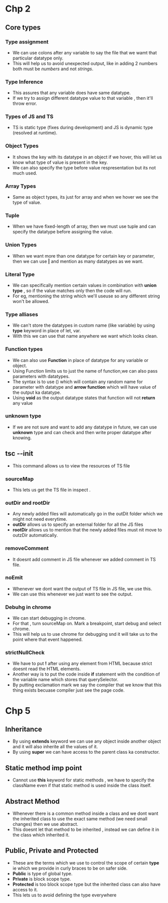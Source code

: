 # Chp 2
## Core types

### Type assignment

* We can use colons after any variable to say the file that we wamt that particular datatype only.
* This will help us to avoid unexpected output, like in adding 2 numbers both must be *numbers* and not *strings*.

### Type Inference
* This assures that any variable does have same datatype.
* If we try to assign different datatype value to that variable , then it'll throw error.

### Types of JS and TS
* TS is static type (fixes during development) and JS is dynamic type (resolved at runtime).


### Object Types
* It shows the key with its datatype in an object if we hover, this will let us know what type of value is present in the key.
* We can also specify the type before value respresentation but its not much used.

### Array Types
* Same as object types, its just for array and when we hover we see the type of value.

### Tuple
* When we have fixed-length of array, then we must use tuple and can specify the datatype before assigning the value. 

### Union Types
* When we want more than one datatype for certain key or parameter, then we can use **|** and mention as many datatypes as we want. 

### Literal Type
* We can specifically mention certain values in combination with **union type** , so if the value matches only then the code will run. 
* For eg, mentioning the string which we'll useuse so any different string won't be allowed. 

### Type alliases
* We can't store the datatypes in custom name (like variable) by using **type** keyword in place of let, var. 
* With this we can use that name anywhere we want which looks clean. 

### Function types
* We can also use **Function** in place of datatype for any variable or object. 
* Using Function limits us to just the name of function,we can also pass parameters with datatypes. 
* The syntax is to use () which will contain any random name for parameter with datatype and **arrow function** which will have value of the output ka datatype. 
* Using **void** as the output datatype states that function will not **return** any value 

### unknown type
* If we are not sure and want to add any datatype in future, we can use **unknown** type and can check and then write proper datatype after knowing. 

## tsc --init
* This command allows us to view the resources of TS file

### sourceMap
* This lets us get the TS file in inspect .

### outDir and rootDir

* Any newly added files will automatically go in the outDit folder which we might not need everytime.
* **outDir** allows us to specify an external folder for all the JS files
* **rootDir** allows us to mention that the newly added files must nit move to outzDir automatically.

### removeComment
* It doesnt add comment in JS file whenever we added comment in TS file.

### noEmit
* Whenever we dont want the output of TS file in JS file, we use this.
* We can use this whenever we just want to see the output.

### Debuhg in chrome
* We can start debugging in chrome.
* For that , turn sourceMap on. Mark a breakpoint, start debug and select chrome.
* This will help us to use chrome for debugging snd it will take us to the point where that event happened.

### strictNullCheck
* We have to put **!** after using any element from HTML because strict doesnt read the HTML elements.
* Another way is to put the code inside **if** statement with the condition of the variable name which stores that querySelector.
* By putting exclamation mark we say the compiler that we know that this thing exists becuase compiler just see the page code.

# Chp 5

## Inheritance
* By using **extends** keyword we can use any object inside another object and it will also inherite all the values of it.
* By using **super** we can have access to the parent class ka constructor.

## Static method imp point
* Cannot use **this** keyword for static methods , we have to specify the className even if that static method is used inside the class itself.

## Abstract Method
* Whenever there is a common method inside a class and we dont want the inherited class to use the exact same method (we need small changes) then we use abstract.
* This doesnt let that method to be inherited , instead we can define it in the class which inherited it.

## Public, Private and Protected
* These are the terms which we use to control the scope of certain **type** ie which we provide in curly braces to be on safer side.
* **Public** is type of global type.
* **Private** is block scope type.
* **Protected** is too block scope type but the inherited class can also have access to it.
* This lets us to avoid defining the type everywhere
